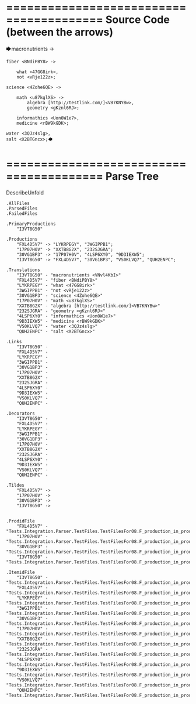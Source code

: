 ========================================
Source Code (between the arrows)
========================================

🡆macronutrients <VNvl4KbI> ->

    fiber <BNdiPBY8> ->

        what <47GG8irk>,
        not <vRje122z>;
	
	science <4Zohe6QE> ->
		
		math <u87kglXS> ->
			algebra [http://testlink.com/]<VB7KNYBw>,
			geometry <gKznl6RJ>;
			
		informathics <Uon0W1e7>,
		medicine <rBW9kGDK>;
    
    water <3QJz4slg>,
    salt <X2BTGncx>;🡄

========================================
Parse Tree
========================================
DescribeUnfold

    .AllFiles
    .ParsedFiles
    .FailedFiles

    .PrimaryProductions
        "I3VT8G50" 

    .Productions
        "FXL4D5V7" -> "LYKRPEGY", "3WGIPPB1";
        "17P07H0V" -> "XXTB8G2X", "232SJGRA";
        "30VG1BP3" -> "17P07H0V", "4LSP6XY0", "9D3IEXW5";
        "I3VT8G50" -> "FXL4D5V7", "30VG1BP3", "VS0KLVQ7", "QUH2ENPC";

    .Translations
        "I3VT8G50" - "macronutrients <VNvl4KbI>"
        "FXL4D5V7" - "fiber <BNdiPBY8>"
        "LYKRPEGY" - "what <47GG8irk>"
        "3WGIPPB1" - "not <vRje122z>"
        "30VG1BP3" - "science <4Zohe6QE>"
        "17P07H0V" - "math <u87kglXS>"
        "XXTB8G2X" - "algebra [http://testlink.com/]<VB7KNYBw>"
        "232SJGRA" - "geometry <gKznl6RJ>"
        "4LSP6XY0" - "informathics <Uon0W1e7>"
        "9D3IEXW5" - "medicine <rBW9kGDK>"
        "VS0KLVQ7" - "water <3QJz4slg>"
        "QUH2ENPC" - "salt <X2BTGncx>"

    .Links
        "I3VT8G50" - 
        "FXL4D5V7" - 
        "LYKRPEGY" - 
        "3WGIPPB1" - 
        "30VG1BP3" - 
        "17P07H0V" - 
        "XXTB8G2X" - 
        "232SJGRA" - 
        "4LSP6XY0" - 
        "9D3IEXW5" - 
        "VS0KLVQ7" - 
        "QUH2ENPC" - 

    .Decorators
        "I3VT8G50" - 
        "FXL4D5V7" - 
        "LYKRPEGY" - 
        "3WGIPPB1" - 
        "30VG1BP3" - 
        "17P07H0V" - 
        "XXTB8G2X" - 
        "232SJGRA" - 
        "4LSP6XY0" - 
        "9D3IEXW5" - 
        "VS0KLVQ7" - 
        "QUH2ENPC" - 

    .Tildes
        "FXL4D5V7" -> 
        "17P07H0V" -> 
        "30VG1BP3" -> 
        "I3VT8G50" -> 


    .ProdidFile
        "FXL4D5V7" - "Tests.Integration.Parser.TestFiles.TestFilesFor08.F_production_in_production6.ds"
        "17P07H0V" - "Tests.Integration.Parser.TestFiles.TestFilesFor08.F_production_in_production6.ds"
        "30VG1BP3" - "Tests.Integration.Parser.TestFiles.TestFilesFor08.F_production_in_production6.ds"
        "I3VT8G50" - "Tests.Integration.Parser.TestFiles.TestFilesFor08.F_production_in_production6.ds"

    .ItemidFile
        "I3VT8G50" - "Tests.Integration.Parser.TestFiles.TestFilesFor08.F_production_in_production6.ds"
        "FXL4D5V7" - "Tests.Integration.Parser.TestFiles.TestFilesFor08.F_production_in_production6.ds"
        "LYKRPEGY" - "Tests.Integration.Parser.TestFiles.TestFilesFor08.F_production_in_production6.ds"
        "3WGIPPB1" - "Tests.Integration.Parser.TestFiles.TestFilesFor08.F_production_in_production6.ds"
        "30VG1BP3" - "Tests.Integration.Parser.TestFiles.TestFilesFor08.F_production_in_production6.ds"
        "17P07H0V" - "Tests.Integration.Parser.TestFiles.TestFilesFor08.F_production_in_production6.ds"
        "XXTB8G2X" - "Tests.Integration.Parser.TestFiles.TestFilesFor08.F_production_in_production6.ds"
        "232SJGRA" - "Tests.Integration.Parser.TestFiles.TestFilesFor08.F_production_in_production6.ds"
        "4LSP6XY0" - "Tests.Integration.Parser.TestFiles.TestFilesFor08.F_production_in_production6.ds"
        "9D3IEXW5" - "Tests.Integration.Parser.TestFiles.TestFilesFor08.F_production_in_production6.ds"
        "VS0KLVQ7" - "Tests.Integration.Parser.TestFiles.TestFilesFor08.F_production_in_production6.ds"
        "QUH2ENPC" - "Tests.Integration.Parser.TestFiles.TestFilesFor08.F_production_in_production6.ds"

